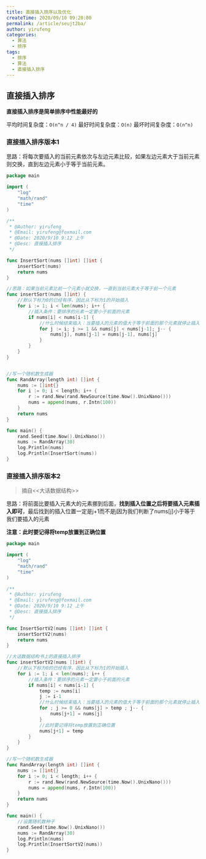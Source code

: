 ```yaml
---
title: 直接插入排序以及优化
createTime: 2020/09/10 09:20:00
permalink: /article/seujt2ba/
author: yirufeng
categories: 
  - 算法
  - 排序
tags:
  - 排序
  - 算法
  - 直接插入排序
---
```




## 直接插入排序
**直接插入排序是简单排序中性能最好的**

平均时间复杂度：`O(n^n / 4)`
最好时间复杂度：`O(n)`
最坏时间复杂度：`O(n^n)`

### 直接插入排序版本1

思路：将每次要插入的当前元素依次与左边元素比较，如果左边元素大于当前元素则交换，直到左边元素小于等于当前元素。


```go :collapsed-lines
package main

import (
	"log"
	"math/rand"
	"time"
)

/**
 * @Author: yirufeng
 * @Email: yirufeng@foxmail.com
 * @Date: 2020/9/10 9:12 上午
 * @Desc: 直接插入排序
 */

func InsertSort(nums []int) []int {
	insertSort(nums)
	return nums
}

//思路：如果当前元素比前一个元素小就交换，一直到当前元素大于等于前一个元素
func insertSort(nums []int) {
	//默认下标为0的已经有序，因此从下标为1的开始插入
	for i := 1; i < len(nums); i++ {
		//插入条件：要排序的元素一定要小于前面的元素
		if nums[i] < nums[i-1] {
			//什么时候结束插入：当要插入的元素的值大于等于前面的那个元素就停止插入
			for j := i; j >= 1 && nums[j] < nums[j-1]; j-- {
				nums[j], nums[j-1] = nums[j-1], nums[j]
			}
		}
	}
}


//写一个随机数生成器
func RandArray(length int) []int {
	nums := []int{}
	for i := 0; i < length; i++ {
		r := rand.New(rand.NewSource(time.Now().UnixNano()))
		nums = append(nums, r.Intn(100))
	}
	return nums
}

func main() {
	rand.Seed(time.Now().UnixNano())
	nums := RandArray(30)
	log.Println(nums)
	log.Println(InsertSort(nums))
}

```

<!-- more -->

### 直接插入排序版本2

> 摘自<<大话数据结构>>

思路：将前面比要插入元素大的元素挪到后面，**找到插入位置之后将要插入元素插入即可**，最后找到的插入位置一定是j+1而不是j因为我们判断了nums[j]小于等于我们要插入的元素 

**注意：此时要记得将temp放置到正确位置**

```go :collapsed-lines
package main

import (
	"log"
	"math/rand"
	"time"
)

/**
 * @Author: yirufeng
 * @Email: yirufeng@foxmail.com
 * @Date: 2020/9/10 9:12 上午
 * @Desc: 直接插入排序
 */

func InsertSortV2(nums []int) []int {
	insertSortV2(nums)
	return nums
}

//大话数据结构书上的直接插入排序
func insertSortV2(nums []int) {
	//默认下标为0的已经有序，因此从下标为1的开始插入
	for i := 1; i < len(nums); i++ {
		//插入条件：要排序的元素一定要小于前面的元素
		if nums[i] < nums[i-1] {
			temp := nums[i]
			j := i-1
			//什么时候结束插入：当要插入的元素的值大于等于前面的那个元素就停止插入
			for ; j >= 0 && nums[j] > temp ; j-- {
				nums[j+1] = nums[j]
			}
			//此时要记得将temp放置到正确位置
			nums[j+1] = temp
		}
	}
}

//写一个随机数生成器
func RandArray(length int) []int {
	nums := []int{}
	for i := 0; i < length; i++ {
		r := rand.New(rand.NewSource(time.Now().UnixNano()))
		nums = append(nums, r.Intn(100))
	}
	return nums
}

func main() {
    //设置随机数种子
	rand.Seed(time.Now().UnixNano())
	nums := RandArray(30)
	log.Println(nums)
	log.Println(InsertSortV2(nums))
}

```
